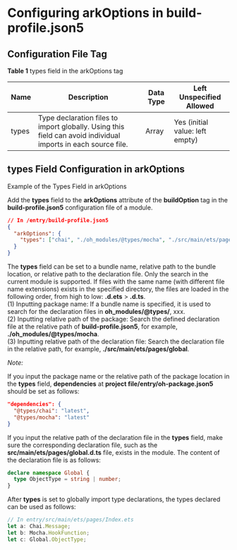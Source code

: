 # Configuring arkOptions in build-profile.json5

## Configuration File Tag

  **Table 1** types field in the arkOptions tag

| Name| Description| Data Type| Left Unspecified Allowed|
| -------- | -------- | -------- | -------- |
| types | Type declaration files to import globally. Using this field can avoid individual imports in each source file.| Array| Yes (initial value: left empty)|

## types Field Configuration in arkOptions

Example of the Types Field in arkOptions

Add the **types** field to the **arkOptions** attribute of the **buildOption** tag in the **build-profile.json5** configuration file of a module.
```json
// In /entry/build-profile.json5
{
  "arkOptions": {
    "types": ["chai", "./oh_modules/@types/mocha", "./src/main/ets/pages/global"]
  }
}
```

The **types** field can be set to a bundle name, relative path to the bundle location, or relative path to the declaration file. Only the search in the current module is supported. If files with the same name (with different file name extensions) exists in the specified directory, the files are loaded in the following order, from high to low: **.d.ets** > **.d.ts**.<br>
 (1) Inputting package name: If a bundle name is specified, it is used to search for the declaration files in **oh_modules/@types/**, xxx.<br>
 (2) Inputting relative path of the package: Search the defined declaration file at the relative path of **build-profile.json5**, for example, **./oh_modules/@types/mocha**.<br>
 (3) Inputting relative path of the declaration file: Search the declaration file in the relative path, for example, **./src/main/ets/pages/global**.

*Note:*

If you input the package name or the relative path of the package location in the **types** field, **dependencies** at **project file/entry/oh-package.json5** should be set as follows:
```json
"dependencies": {
  "@types/chai": "latest",
  "@types/mocha": "latest"
}
```

If you input the relative path of the declaration file in the **types** field, make sure the corresponding declaration file, such as the **src/main/ets/pages/global.d.ts** file, exists in the module. The content of the declaration file is as follows:
```typescript
declare namespace Global {
  type ObjectType = string | number;
}
```

After **types** is set to globally import type declarations, the types declared can be used as follows:
```typescript
// In entry/src/main/ets/pages/Index.ets
let a: Chai.Message;
let b: Mocha.HookFunction;
let c: Global.ObjectType;
```
